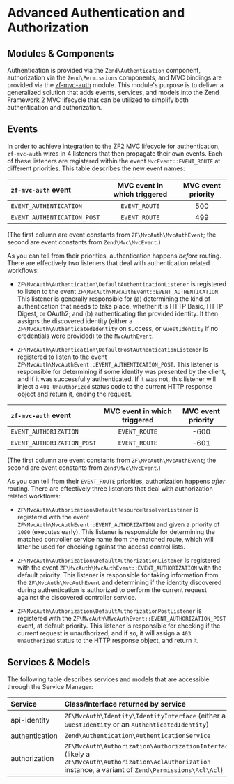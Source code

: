 Advanced Authentication and Authorization
=========================================

## Modules & Components

Authentication is provided via the `Zend\Authentication` component, authorization via the
`Zend\Permissions` components, and MVC bindings are provided via the
[zf-mvc-auth](https://github.com/zfcampus/zf-mvc-auth) module. This module's purpose is
to deliver a generalized solution that adds events, services, and models into the Zend Framework 2 MVC
lifecycle that can be utilized to simplify both authentication and authorization.

## Events

In order to achieve integration to the ZF2 MVC lifecycle for authentication, `zf-mvc-auth` wires in
4 listeners that then propagate their own events.  Each of these listeners are registered within the
event `MvcEvent::EVENT_ROUTE` at different priorities.  This table describes the new event
names:

| `zf-mvc-auth` event | MVC event in which triggered | MVC event priority |
| :------------------ | :--------------------------: | :----------------: |
| `EVENT_AUTHENTICATION` | `EVENT_ROUTE` | 500 |
| `EVENT_AUTHENTICATION_POST` | `EVENT_ROUTE` | 499 |

(The first column are event constants from `ZF\MvcAuth\MvcAuthEvent`; the second are event constants
from `Zend\Mvc\MvcEvent`.)

As you can tell from their priorities, authentication happens *before* routing.  There are
effectively two listeners that deal with authentication related workflows:

- `ZF\MvcAuth\Authentication\DefaultAuthenticationListener` is registered to listen to the event
  `ZF\MvcAuth\MvcAuthEvent::EVENT_AUTHENTICATION`.  This listener is generally responsible for (a)
  determining the kind of authentication that needs to take place, whether it is HTTP Basic, HTTP
  Digest, or OAuth2; and (b) authenticating the provided identity. It then assigns the discovered
  identity (either a `ZF\MvcAuth\AuthenticatedIdentity` on success, or `GuestIdentity` if no
  credentials were provided) to the `MvcAuthEvent`.

- `ZF\MvcAuth\Authentication\DefaultPostAuthenticationListener` is registered to listen to the event
  `ZF\MvcAuth\MvcAuthEvent::EVENT_AUTHENTICATION_POST`.  This listener is responsible for 
  determining if some identity was presented by the client, and if it was successfully
  authenticated. If it was not, this listener will inject a `401 Unauthorized` status code to the
  current HTTP response object and return it, ending the request.

| `zf-mvc-auth` event | MVC event in which triggered | MVC event priority |
| :------------------ | :--------------------------: | :----------------: |
| `EVENT_AUTHORIZATION` | `EVENT_ROUTE` | -600 |
| `EVENT_AUTHORIZATION_POST` | `EVENT_ROUTE` | -601 |

(The first column are event constants from `ZF\MvcAuth\MvcAuthEvent`; the second are event constants
from `Zend\Mvc\MvcEvent`.)

As you can tell from their `EVENT_ROUTE` priorities, authorization happens *after* routing.  There 
are effectively three listeners that deal with authorization related workflows:

- `ZF\MvcAuth\Authorization\DefaultResourceResolverListener` is registered with the event
  `ZF\MvcAuth\MvcAuthEvent::EVENT_AUTHORIZATION` and given a priority of `1000` (executes early).
  This listener is responsible for determining the matched controller service name from the matched
  route, which will later be used for checking against the access control lists.

- `ZF\MvcAuth\Authorization\DefaultAuthorizationListener` is registered with the event
  `ZF\MvcAuth\MvcAuthEvent::EVENT_AUTHORIZATION` with the default priority.  This listener is
  responsible for taking information from the `ZF\MvcAuth\MvcAuthEvent` and determining if the
  identity discovered during authentication is authorized to perform the current request against the
  discovered controller service.

- `ZF\MvcAuth\Authorization\DefaultAuthorizationPostListener` is registered with the
  `ZF\MvcAuth\MvcAuthEvent::EVENT_AUTHORIZATION_POST` event, at default priority.  This listener is
  responsible for checking if the current request is unauthorized, and if so, it will assign a 
  `403 Unauthorized` status to the HTTP response object, and return it.

## Services & Models

The following table describes services and models that are accessible through the Service Manager:

| Service | Class/Interface returned by service |
| :------ | :---------------------------------- |
| api-identity | `ZF\MvcAuth\Identity\IdentityInterface` (either a `GuestIdentity` or an `AuthenticatedIdentity`) |
| authentication | `Zend\Authentication\AuthenticationService` |
| authorization | `ZF\MvcAuth\Authorization\AuthorizationInterface` (likely a `ZF\MvcAuth\Authorization\AclAuthorization` instance, a variant of `Zend\Permissions\Acl\Acl`) |
